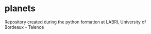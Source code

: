 # planets
Repository created during the python formation at LABRI, University of Bordeaux - Talence
